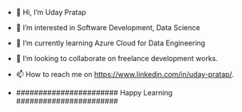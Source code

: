- 👋 Hi, I’m Uday Pratap
- 👀 I’m interested in Software Development, Data Science
- 🌱 I’m currently learning Azure Cloud for Data Engineering
- 💞️ I’m looking to collaborate on freelance development works.
- 📫 How to reach me on https://www.linkedin.com/in/uday-pratap/.

- ####################### Happy Learning #######################

